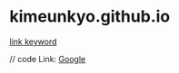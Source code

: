 # kimeunkyo.github.io
[link keyword][id]

[id]: URL "Optional Title here"

// code
Link: [Google][googlelink]

[googlelink]: https://google.com "Go google"
